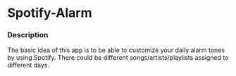 # Spotify-Alarm

### Description
The basic idea of this app is to be able to customize your daily alarm tones by using Spotify. There could be different songs/artists/playlists assigned to different days.
